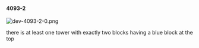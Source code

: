 #### 4093-2
![dev-4093-2-0.png](https://github.com/lil-lab/nlvr/raw/master/nlvr/dev/images/5/dev-4093-2-0.png "dev-4093-2-0.png")

there is at least one tower with exactly two blocks having a blue block at the top